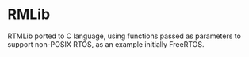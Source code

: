 # RMLib

RTMLib ported to C language, using functions passed as parameters to support non-POSIX RTOS, as an example initially FreeRTOS.
